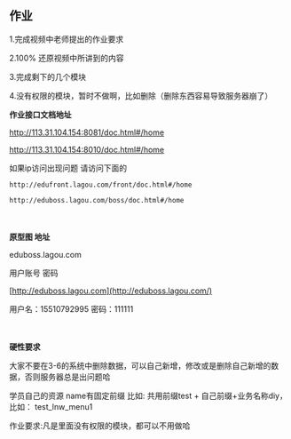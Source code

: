 ## 作业

1.完成视频中老师提出的作业要求

2.100% 还原视频中所讲到的内容

3.完成剩下的几个模块

4.没有权限的模块，暂时不做啊，比如删除（删除东西容易导致服务器崩了）



**作业接口文档地址**

http://113.31.104.154:8081/doc.html#/home

http://113.31.104.154:8010/doc.html#/home

如果ip访问出现问题 请访问下面的

```
http://edufront.lagou.com/front/doc.html#/home
```

```
http://eduboss.lagou.com/boss/doc.html#/home
```

　

**原型图 地址**

eduboss.lagou.com

用户账号 密码

[http://eduboss.lagou.com](http://eduboss.lagou.com/)

用户名：15510792995     密码：111111

　

**硬性要求**

大家不要在3-6的系统中删除数据，可以自己新增，修改或是删除自己新增的数据，否则服务器总是出问题哈

学员自己的资源 name有固定前缀 比如: 共用前缀test + 自己前缀+业务名称diy， 比如： test_lnw_menu1

作业要求:凡是里面没有权限的模块，都可以不用做哈
